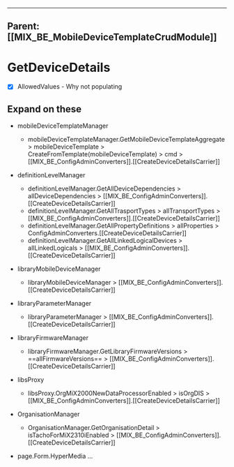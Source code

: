 
---
Parent: [[MIX_BE_MobileDeviceTemplateCrudModule]]
---



# GetDeviceDetails

- [x] AllowedValues - Why not populating

## Expand on these

- mobileDeviceTemplateManager
	- mobileDeviceTemplateManager.GetMobileDeviceTemplateAggregate > mobileDeviceTemplate > CreateFromTemplate(mobileDeviceTemplate) > cmd > [[MIX_BE_ConfigAdminConverters]].[[CreateDeviceDetailsCarrier]]
- definitionLevelManager
	- definitionLevelManager.GetAllDeviceDependencies > allDeviceDependencies > [[MIX_BE_ConfigAdminConverters]].[[CreateDeviceDetailsCarrier]]
	- definitionLevelManager.GetAllTrasportTypes > allTransportTypes > [[MIX_BE_ConfigAdminConverters]].[[CreateDeviceDetailsCarrier]]
	- definitionLevelManager.GetAllPropertyDefinitions > allProperties > ConfigAdminConverters.[[CreateDeviceDetailsCarrier]]
	- definitionLevelManager.GetAllLinkedLogicalDevices > allLinkedLogicals > [[MIX_BE_ConfigAdminConverters]].[[CreateDeviceDetailsCarrier]]
- libraryMobileDeviceManager
	- libraryMobileDeviceManager > [[MIX_BE_ConfigAdminConverters]].[[CreateDeviceDetailsCarrier]]
- libraryParameterManager
	- libraryParameterManager > [[MIX_BE_ConfigAdminConverters]].[[CreateDeviceDetailsCarrier]]
- libraryFirmwareManager
	- libraryFirmwareManager.GetLibraryFirmwareVersions > ==allFirmwareVersions== > [[MIX_BE_ConfigAdminConverters]].[[CreateDeviceDetailsCarrier]]
- libsProxy
	- libsProxy.OrgMiX2000NewDataProcessorEnabled > isOrgDIS > [[MIX_BE_ConfigAdminConverters]].[[CreateDeviceDetailsCarrier]]

- OrganisationManager
	- OrganisationManager.GetOrganisationDetail > isTachoForMiX2310iEnabled > [[MIX_BE_ConfigAdminConverters]].[[CreateDeviceDetailsCarrier]]

- page.Form.HyperMedia ...